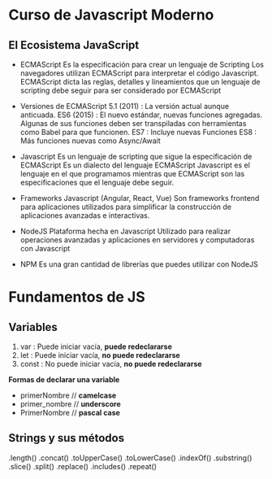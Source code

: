 # Curso de Javascript Moderno

## El Ecosistema JavaScript

- ECMAScript
	Es la especificación para crear un lenguaje de Scripting
	Los navegadores utilizan ECMAScript para interpretar el código Javascript.
	ECMAScript dicta las reglas, detalles y lineamientos que un lenguaje de scripting debe seguir para ser considerado por ECMAScript

- Versiones de ECMAScript
5.1 (2011)  : La versión actual aunque anticuada.
ES6 (2015) : El nuevo estándar, nuevas funciones agregadas. Algunas de sus funciones deben ser transpiladas con herramientas como Babel para que funcionen.
ES7 : Incluye nuevas Funciones
ES8 : Más funciones nuevas como Async/Await

- Javascript
	Es un lenguaje de scripting que sigue la especificación de ECMAScript
	Es un dialecto del lenguaje ECMAScript
	Javascript es el lenguaje en el que programamos mientras que ECMAScript son las especificaciones que el lenguaje debe seguir.

- Frameworks Javascript (Angular, React, Vue)
  Son frameworks frontend para aplicaciones utilizados para simplificar la construcción de aplicaciones avanzadas e interactivas.

- NodeJS
	Plataforma hecha en Javascript
	Utilizado para realizar operaciones avanzadas y aplicaciones en servidores y computadoras con Javascript

- NPM
  Es una gran cantidad de librerías que puedes utilizar con NodeJS

# Fundamentos de JS

## Variables

 1. var : Puede iniciar vacía, **puede redeclararse**
 2. let : Puede iniciar vacía, **no puede redeclararse**
 3. const : No puede iniciar vacía, **no puede redeclararse**

**Formas de declarar una variable**

   - primerNombre // **camelcase**
   - primer_nombre // **underscore**
   - PrimerNombre // **pascal case**

## Strings y sus métodos

.length()
.concat()
.toUpperCase()
.toLowerCase()
.indexOf()
.substring()
.slice()
.split()
.replace()
.includes()
.repeat()









<!--stackedit_data:
eyJoaXN0b3J5IjpbMTk5NDU2MzY2MiwtMTMxMDI3OTcyNSwxMj
Y3MjM4ODUxLC0xMTYzNDkyMjk0LDkwOTIwNzM5LC0xMDc2MjY0
NjA5LDE3MzU4MjIyOTQsLTQwMTQ4NTgzMF19
-->